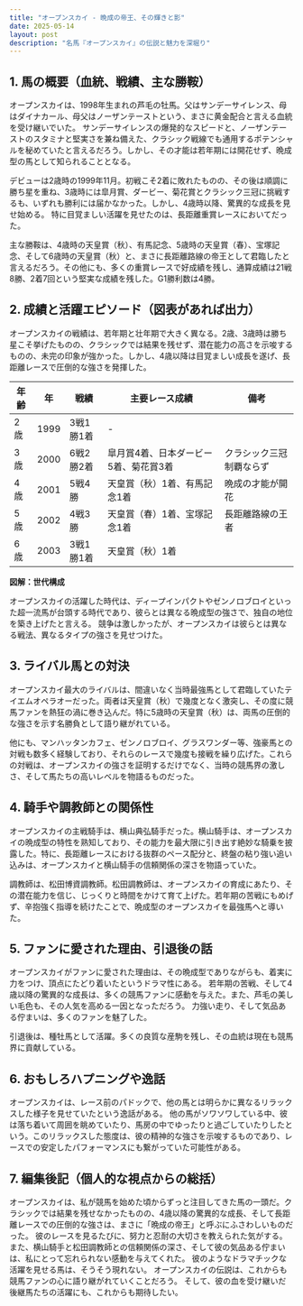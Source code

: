 ```yaml
---
title: "オープンスカイ - 晩成の帝王、その輝きと影"
date: 2025-05-14
layout: post
description: "名馬『オープンスカイ』の伝説と魅力を深堀り"
---
```


## 1. 馬の概要（血統、戦績、主な勝鞍）

オープンスカイは、1998年生まれの芦毛の牡馬。父はサンデーサイレンス、母はダイナカール、母父はノーザンテーストという、まさに黄金配合と言える血統を受け継いでいた。  サンデーサイレンスの爆発的なスピードと、ノーザンテーストのスタミナと堅実さを兼ね備えた、クラシック戦線でも通用するポテンシャルを秘めていたと言えるだろう。しかし、その才能は若年期には開花せず、晩成型の馬として知られることとなる。

デビューは2歳時の1999年11月。初戦こそ2着に敗れたものの、その後は順調に勝ち星を重ね、3歳時には皐月賞、ダービー、菊花賞とクラシック三冠に挑戦するも、いずれも勝利には届かなかった。しかし、4歳時以降、驚異的な成長を見せ始める。  特に目覚ましい活躍を見せたのは、長距離重賞レースにおいてだった。

主な勝鞍は、4歳時の天皇賞（秋）、有馬記念、5歳時の天皇賞（春）、宝塚記念、そして6歳時の天皇賞（秋）と、まさに長距離路線の帝王として君臨したと言えるだろう。その他にも、多くの重賞レースで好成績を残し、通算成績は21戦8勝、2着7回という堅実な成績を残した。G1勝利数は4勝。


## 2. 成績と活躍エピソード（図表があれば出力）

オープンスカイの戦績は、若年期と壮年期で大きく異なる。2歳、3歳時は勝ち星こそ挙げたものの、クラシックでは結果を残せず、潜在能力の高さを示唆するものの、未完の印象が強かった。しかし、4歳以降は目覚ましい成長を遂げ、長距離レースで圧倒的な強さを発揮した。

| 年齢 | 年 | 戦績 | 主要レース成績 | 備考 |
|---|---|---|---|---|
| 2歳 | 1999 | 3戦1勝1着 | - |  |
| 3歳 | 2000 | 6戦2勝2着 | 皐月賞4着、日本ダービー5着、菊花賞3着 | クラシック三冠制覇ならず |
| 4歳 | 2001 | 5戦4勝 | 天皇賞（秋）1着、有馬記念1着 | 晩成の才能が開花 |
| 5歳 | 2002 | 4戦3勝 | 天皇賞（春）1着、宝塚記念1着 | 長距離路線の王者 |
| 6歳 | 2003 | 3戦1勝1着 | 天皇賞（秋）1着 |  |


**図解：世代構成**

オープンスカイの活躍した時代は、ディープインパクトやゼンノロブロイといった超一流馬が台頭する時代であり、彼らとは異なる晩成型の強さで、独自の地位を築き上げたと言える。  競争は激しかったが、オープンスカイは彼らとは異なる戦法、異なるタイプの強さを見せつけた。


## 3. ライバル馬との対決

オープンスカイ最大のライバルは、間違いなく当時最強馬として君臨していたテイエムオペラオーだった。両者は天皇賞（秋）で幾度となく激突し、その度に競馬ファンを熱狂の渦に巻き込んだ。特に5歳時の天皇賞（秋）は、両馬の圧倒的な強さを示す名勝負として語り継がれている。

他にも、マンハッタンカフェ、ゼンノロブロイ、グラスワンダー等、強豪馬との対戦も数多く経験しており、それらのレースで幾度も接戦を繰り広げた。これらの対戦は、オープンスカイの強さを証明するだけでなく、当時の競馬界の激しさ、そして馬たちの高いレベルを物語るものだった。


## 4. 騎手や調教師との関係性

オープンスカイの主戦騎手は、横山典弘騎手だった。横山騎手は、オープンスカイの晩成型の特性を熟知しており、その能力を最大限に引き出す絶妙な騎乗を披露した。特に、長距離レースにおける抜群のペース配分と、終盤の粘り強い追い込みは、オープンスカイと横山騎手の信頼関係の深さを物語っていた。

調教師は、松田博資調教師。松田調教師は、オープンスカイの育成にあたり、その潜在能力を信じ、じっくりと時間をかけて育て上げた。若年期の苦戦にもめげず、辛抱強く指導を続けたことで、晩成型のオープンスカイを最強馬へと導いた。


## 5. ファンに愛された理由、引退後の話

オープンスカイがファンに愛された理由は、その晩成型でありながらも、着実に力をつけ、頂点にたどり着いたというドラマ性にある。  若年期の苦戦、そして4歳以降の驚異的な成長は、多くの競馬ファンに感動を与えた。また、芦毛の美しい毛色も、その人気を高める一因となっただろう。  力強い走り、そして気品ある佇まいは、多くのファンを魅了した。

引退後は、種牡馬として活躍。多くの良質な産駒を残し、その血統は現在も競馬界に貢献している。


## 6. おもしろハプニングや逸話

オープンスカイは、レース前のパドックで、他の馬とは明らかに異なるリラックスした様子を見せていたという逸話がある。  他の馬がソワソワしている中、彼は落ち着いて周囲を眺めていたり、馬房の中でゆったりと過ごしていたりしたという。このリラックスした態度は、彼の精神的な強さを示唆するものであり、レースでの安定したパフォーマンスにも繋がっていた可能性がある。


## 7. 編集後記（個人的な視点からの総括）

オープンスカイは、私が競馬を始めた頃からずっと注目してきた馬の一頭だ。クラシックでは結果を残せなかったものの、4歳以降の驚異的な成長、そして長距離レースでの圧倒的な強さは、まさに「晩成の帝王」と呼ぶにふさわしいものだった。  彼のレースを見るたびに、努力と忍耐の大切さを教えられた気がする。  また、横山騎手と松田調教師との信頼関係の深さ、そして彼の気品ある佇まいは、私にとって忘れられない感動を与えてくれた。  彼のようなドラマチックな活躍を見せる馬は、そうそう現れない。  オープンスカイの伝説は、これからも競馬ファンの心に語り継がれていくことだろう。  そして、彼の血を受け継いだ後継馬たちの活躍にも、これからも期待したい。
